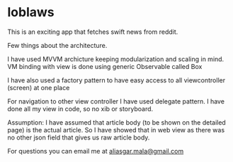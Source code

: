 # loblaws

This is an exciting app that fetches swift news from reddit.

Few things about the architecture.

I have used MVVM archicture keeping modularization and scaling in mind.
VM binding with view is done using generic Observable called Box<T>

I have also used a factory pattern to have easy access to all viewcontroller (screen) at one place

For navigation to other view controller I have used delegate pattern.
I have done all my view in code, so no xib or storyboard. 

Assumption: I have assumed that article body (to be shown on the detailed page) is the actual article. So I have showed that in web view as there was no other json field that gives us raw article body.

For questions you can email me at aliasgar.mala@gmail.com
